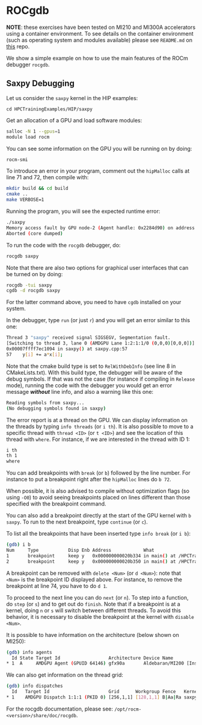 
# ROCgdb

**NOTE**: these exercises have been tested on MI210 and MI300A accelerators using a container environment.
To see details on the container environment (such as operating system and modules available) please see `README.md` on [this](https://github.com/amd/HPCTrainingDock) repo.

We show a simple example on how to use the main features of the ROCm debugger `rocgdb`.

## Saxpy Debugging

Let us consider the `saxpy` kernel in the HIP examples: 

```
cd HPCTrainingExamples/HIP/saxpy
```
Get an allocation of a GPU and load software modules:

```bash
salloc -N 1 --gpus=1
module load rocm
```

You can see some information on the GPU you will be running on by doing:

```bash
rocm-smi
```

To introduce an error in your program, comment out the `hipMalloc` calls at line 71 and 72, then compile with:

```bash
mkdir build && cd build
cmake ..
make VERBOSE=1
```

Running the program, you will see the expected runtime error:

```bash
./saxpy
Memory access fault by GPU node-2 (Agent handle: 0x2284d90) on address (nil). Reason: Unknown.
Aborted (core dumped)
```

To run the code with the `rocgdb` debugger, do:

```bash
rocgdb saxpy
```

Note that there are also two options for graphical user interfaces that can be turned on by doing:

```bash
rocgdb -tui saxpy
cgdb -d rocgdb saxpy 
```

For the latter command above, you need to have `cgdb` installed on your system.

In the debugger, type `run` (or just `r`) and you will get an error similar to this one:

```bash
Thread 3 "saxpy" received signal SIGSEGV, Segmentation fault.
[Switching to thread 3, lane 0 (AMDGPU Lane 1:2:1:1/0 (0,0,0)[0,0,0])]
0x00007ffff7ec1094 in saxpy() at saxpy.cpp:57
57    y[i] += a*x[i];
```

Note that the cmake build type is set to `RelWithDebInfo` (see line 8 in CMakeLists.txt). With this build type, the debugger will be aware of the debug symbols. If that was not the case (for instance if compiling in `Release` mode), running the code with the debugger you would get an error message ***without*** line info, and also a warning like this one:

```bash
Reading symbols from saxpy...
(No debugging symbols found in saxpy)
```

The error report is at a thread on the GPU. We can display information on the threads by typing `info threads` (or `i th`). It is also possible to move to a specific thread with `thread <ID>` (or `t <ID>`) and see the location of this thread with `where`. For instance, if we are interested in the thread with ID 1:

```bash
i th
th 1
where
```

You can add breakpoints with `break` (or `b`) followed by the line number. For instance to put a breakpoint right after the `hipMalloc` lines do `b 72`.

When possible, it is also advised to compile without optimization flags (so using  `-O0`) to avoid seeing breakpoints placed on lines different than those specified with the breakpoint command.

You can also add a breakpoint directly at the start of the GPU kernel with `b saxpy`. To run to the next breakpoint, type `continue` (or `c`). 

To list all the breakpoints that have been inserted type `info break` (or `i b`):

```bash
(gdb) i b
Num     Type           Disp Enb Address            What
1       breakpoint     keep y   0x000000000020b334 in main() at /HPCTrainingExamples/HIP/saxpy/saxpy.hip:74
2       breakpoint     keep y   0x000000000020b350 in main() at /HPCTrainingExamples/HIP/saxpy/saxpy.hip:78
```

A breakpoint can be removed with `delete <Num>` (or `d <Num>`): note that `<Num>` is the breakpoint ID displayed above. For instance, to remove the breakpoint at line 74, you have to do `d 1`. 

To proceed to the next line you can do `next` (or `n`).  To step into a function, do `step` (or `s`) and to get out do `finish`. Note that if a breakpoint is at a kernel, doing `n` or `s` will switch between different threads. To avoid this behavior, it is necessary to disable the breakpoint at the kernel with `disable <Num>`.

It is possible to have information on the architecture (below shown on MI250):

```bash
(gdb) info agents
  Id State Target Id                  Architecture Device Name                             Cores Threads Location
* 1  A     AMDGPU Agent (GPUID 64146) gfx90a       Aldebaran/MI200 [Instinct MI250X/MI250] 416   3328    29:00.0
``` 

We can also get information on the thread grid:

```bash
(gdb) info dispatches
  Id   Target Id                      Grid      Workgroup Fence   Kernel Function
* 1    AMDGPU Dispatch 1:1:1 (PKID 0) [256,1,1] [128,1,1] B|Aa|Ra saxpy(int, float const*, int, float*, int)
```

For the rocgdb documentation, please see: `/opt/rocm-<version>/share/doc/rocgdb`.

